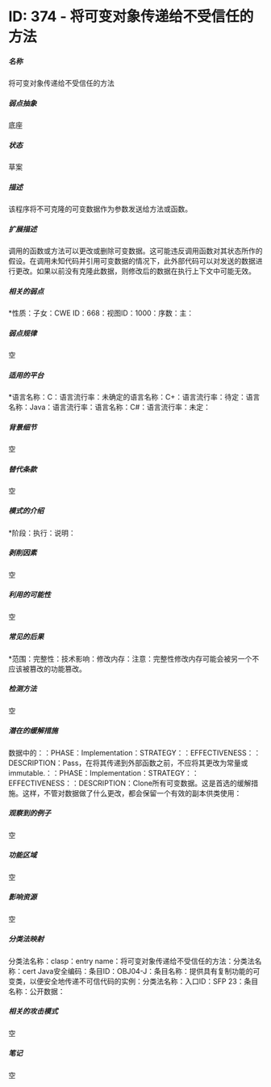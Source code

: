 # ID: 374 - 将可变对象传递给不受信任的方法
<h5>名称</h5>将可变对象传递给不受信任的方法
<h5>弱点抽象</h5>底座
<h5>状态</h5>草案
<h5>描述</h5>该程序将不可克隆的可变数据作为参数发送给方法或函数。
<h5>扩展描述</h5>调用的函数或方法可以更改或删除可变数据。这可能违反调用函数对其状态所作的假设。在调用未知代码并引用可变数据的情况下，此外部代码可以对发送的数据进行更改。如果以前没有克隆此数据，则修改后的数据在执行上下文中可能无效。
<h5>相关的弱点</h5>*性质：子女：CWE ID：668：视图ID：1000：序数：主：
<h5>弱点规律</h5>空
<h5>适用的平台</h5>*语言名称：C：语言流行率：未确定的语言名称：C+：语言流行率：待定：语言名称：Java：语言流行率：语言名称：C#：语言流行率：未定：
<h5>背景细节</h5>空
<h5>替代条款</h5>空
<h5>模式的介绍</h5>*阶段：执行：说明：
<h5>剥削因素</h5>空
<h5>利用的可能性</h5>空
<h5>常见的后果</h5>*范围：完整性：技术影响：修改内存：注意：完整性修改内存可能会被另一个不应该被篡改的功能篡改。
<h5>检测方法</h5>空
<h5>潜在的缓解措施</h5>数据中的：：PHASE：Implementation：STRATEGY：：EFFECTIVENESS：：DESCRIPTION：Pass，在将其传递到外部函数之前，不应将其更改为常量或immutable.：：PHASE：Implementation：STRATEGY：：EFFECTIVENESS：：DESCRIPTION：Clone所有可变数据。这是首选的缓解措施。这样，不管对数据做了什么更改，都会保留一个有效的副本供类使用：
<h5>观察到的例子</h5>空
<h5>功能区域</h5>空
<h5>影响资源</h5>空
<h5>分类法映射</h5>分类法名称：clasp：entry name：将可变对象传递给不受信任的方法：分类法名称：cert Java安全编码：条目ID：OBJ04-J：条目名称：提供具有复制功能的可变类，以便安全地传递不可信代码的实例：分类法名称：入口ID：SFP 23：条目名称：公开数据：
<h5>相关的攻击模式</h5>空
<h5>笔记</h5>空


